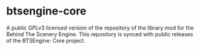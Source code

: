 # btsengine-core
A public GPLv3 licensed version of the repository of the library mod for the Behind The Scenery Engine. This repository is synced with public releases of the BTSEngine: Core project.
